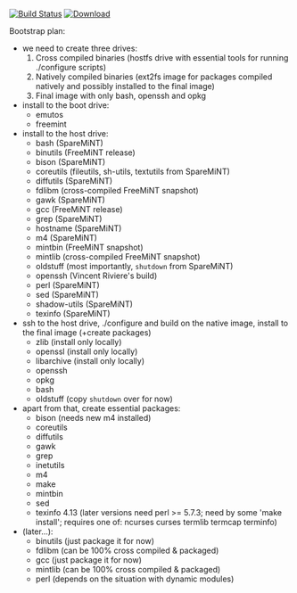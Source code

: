[![Build Status](https://travis-ci.org/m68k-atari-mint/bootstrap.svg?branch=master)](https://travis-ci.org/m68k-atari-mint/bootstrap) [![Download](https://api.bintray.com/packages/m68k-atari-mint/opkg-bootstrap/images/images/download.svg)](https://bintray.com/m68k-atari-mint/opkg-bootstrap/images/_latestVersion)

Bootstrap plan:
- we need to create three drives:
	1. Cross compiled binaries (hostfs drive with essential tools for running ./configure scripts)
	2. Natively compiled binaries (ext2fs image for packages compiled natively and possibly installed to the final image)
	3. Final image with only bash, openssh and opkg
- install to the boot drive:
	- emutos
	- freemint
- install to the host drive:
	- bash (SpareMiNT)
	- binutils (FreeMiNT release)
	- bison (SpareMiNT)
	- coreutils (fileutils, sh-utils, textutils from SpareMiNT)
	- diffutils (SpareMiNT)
	- fdlibm (cross-compiled FreeMiNT snapshot)
	- gawk (SpareMiNT)
	- gcc (FreeMiNT release)
	- grep (SpareMiNT)
	- hostname (SpareMiNT)
	- m4 (SpareMiNT)
	- mintbin (FreeMiNT snapshot)
	- mintlib (cross-compiled FreeMiNT snapshot)
	- oldstuff (most importantly, `shutdown` from SpareMiNT)
	- openssh (Vincent Riviere's build)
	- perl (SpareMiNT)
	- sed (SpareMiNT)
	- shadow-utils (SpareMiNT)
	- texinfo (SpareMiNT)
- ssh to the host drive, ./configure and build on the native image, install to the final image (+create packages)
	- zlib (install only locally)
	- openssl (install only locally)
	- libarchive (install only locally)
	- openssh
	- opkg
	- bash
	- oldstuff (copy `shutdown` over for now)
- apart from that, create essential packages:
	- bison (needs new m4 installed)
	- coreutils
	- diffutils
	- gawk
	- grep
	- inetutils
	- m4
	- make
	- mintbin
	- sed
	- texinfo 4.13 (later versions need perl >= 5.7.3; need by some 'make install'; requires one of: ncurses curses termlib termcap terminfo)
- (later...):
	- binutils (just package it for now)
	- fdlibm (can be 100% cross compiled & packaged)
	- gcc (just package it for now)
	- mintlib (can be 100% cross compiled & packaged)
	- perl (depends on the situation with dynamic modules)
